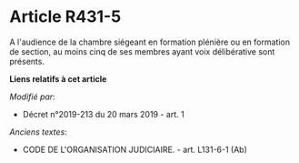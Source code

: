 # Article R431-5

A l'audience de la chambre siégeant en formation plénière ou en formation de section, au moins cinq de ses membres ayant voix
délibérative sont présents.

**Liens relatifs à cet article**

_Modifié par_:

  - Décret n°2019-213 du 20 mars 2019 - art. 1

_Anciens textes_:

  - CODE DE L'ORGANISATION JUDICIAIRE. - art. L131-6-1 (Ab)
